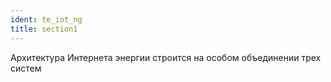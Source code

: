 ```yaml
---
ident: te_iot_ng
title: section1
---
```


Архитектура Интернета энергии строится на особом объединении трех систем